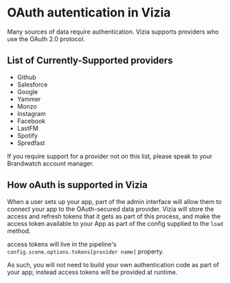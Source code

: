 # OAuth autentication in Vizia

Many sources of data require authentication. Vizia supports providers who use
the OAuth 2.0 protocol.

## List of Currently-Supported providers

* Github
* Salesforce
* Google
* Yammer
* Monzo
* Instagram
* Facebook
* LastFM
* Spotify
* Spredfast

If you require support for a provider not on this list, please speak to your Brandwatch
account manager.


## How oAuth is supported in Vizia

When a user sets up your app, part of the admin interface will allow them to connect your
app to the OAuth-secured data provider. Vizia will store the access and refresh tokens
that it gets as part of this process, and make the access token available to your App
as part of the config supplied to the `load` method.

access tokens will live in the pipeline's `config.scene.options.tokens[provider name]` property.

As such, you will not need to build your own authentication code as part of your app; instead access tokens will be provided at runtime.
